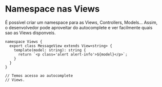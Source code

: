 # Namespace nas Views

É possível criar um namespace para as Views, Controllers, Models... Assim, o desenvolvedor pode aproveitar do autocomplete e ver facilmente quais sao as Views disponveis.

```tsx
namespace Views {
  export class MessageView extends View<string> {
    template(model: string): string {
      return `<p class='alert alert-info'>${model}</p>`;
    }
  }
}

// Temos acesso ao autocomplete
// Views.
```
